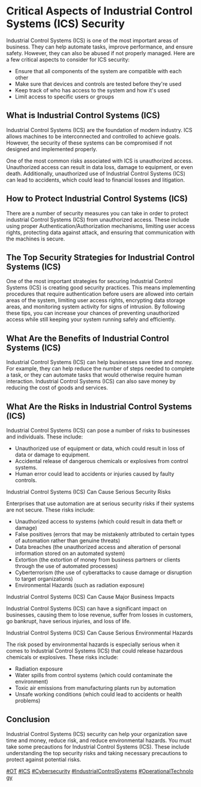 Critical Aspects of Industrial Control Systems (ICS) Security
=============================================================

Industrial Control Systems (ICS) is one of the most important areas of business. They can help automate tasks, improve performance, and ensure safety. However, they can also be abused if not properly managed. Here are a few critical aspects to consider for ICS security:

-   Ensure that all components of the system are compatible with each other
-   Make sure that devices and controls are tested before they're used
-   Keep track of who has access to the system and how it's used
-   Limit access to specific users or groups

What is Industrial Control Systems (ICS)
----------------------------------------

Industrial Control Systems (ICS) are the foundation of modern industry. ICS allows machines to be interconnected and controlled to achieve goals. However, the security of these systems can be compromised if not designed and implemented properly.

One of the most common risks associated with ICS is unauthorized access. Unauthorized access can result in data loss, damage to equipment, or even death. Additionally, unauthorized use of Industrial Control Systems (ICS) can lead to accidents, which could lead to financial losses and litigation.

How to Protect Industrial Control Systems (ICS)
-----------------------------------------------

There are a number of security measures you can take in order to protect industrial Control Systems (ICS) from unauthorized access. These include using proper Authentication/Authorization mechanisms, limiting user access rights, protecting data against attack, and ensuring that communication with the machines is secure.

The Top Security Strategies for Industrial Control Systems (ICS)
----------------------------------------------------------------

One of the most important strategies for securing Industrial Control Systems (ICS) is creating good security practices. This means implementing procedures that require authentication before users are allowed into certain areas of the system, limiting user access rights, encrypting data storage areas, and monitoring system activity for signs of intrusion. By following these tips, you can increase your chances of preventing unauthorized access while still keeping your system running safely and efficiently.

What Are the Benefits of Industrial Control Systems (ICS)
---------------------------------------------------------

Industrial Control Systems (ICS) can help businesses save time and money. For example, they can help reduce the number of steps needed to complete a task, or they can automate tasks that would otherwise require human interaction. Industrial Control Systems (ICS) can also save money by reducing the cost of goods and services.

What Are the Risks in Industrial Control Systems (ICS)
------------------------------------------------------

Industrial Control Systems (ICS) can pose a number of risks to businesses and individuals. These include:

-   Unauthorized use of equipment or data, which could result in loss of data or damage to equipment.
-   Accidental release of dangerous chemicals or explosives from control systems.
-   Human error could lead to accidents or injuries caused by faulty controls.

Industrial Control Systems (ICS) Can Cause Serious Security Risks

Enterprises that use automation are at serious security risks if their systems are not secure. These risks include:

-   Unauthorized access to systems (which could result in data theft or damage)
-   False positives (errors that may be mistakenly attributed to certain types of automation rather than genuine threats)
-   Data breaches (the unauthorized access and alteration of personal information stored on an automated system)
-   Extortion (the extortion of money from business partners or clients through the use of automated processes)
-   Cyberterrorism (the use of cyberattacks to cause damage or disruption to target organizations)
-   Environmental Hazards (such as radiation exposure)

Industrial Control Systems (ICS) Can Cause Major Business Impacts

Industrial Control Systems (ICS) can have a significant impact on businesses, causing them to lose revenue, suffer from losses in customers, go bankrupt, have serious injuries, and loss of life.

Industrial Control Systems (ICS) Can Cause Serious Environmental Hazards

The risk posed by environmental hazards is especially serious when it comes to Industrial Control Systems (ICS) that could release hazardous chemicals or explosives. These risks include:

-   Radiation exposure
-   Water spills from control systems (which could contaminate the environment)
-   Toxic air emissions from manufacturing plants run by automation
-   Unsafe working conditions (which could lead to accidents or health problems) 

Conclusion
----------

Industrial Control Systems (ICS) security can help your organization save time and money, reduce risk, and reduce environmental hazards. You must take some precautions for Industrial Control Systems (ICS). These include understanding the top security risks and taking necessary precautions to protect against potential risks.

[#OT](https://www.linkedin.com/feed/hashtag/ot) [#ICS](https://www.linkedin.com/feed/hashtag/ics) [#Cybersecurity](https://www.linkedin.com/feed/hashtag/cybersecurity) [#IndustrialControlSystems](https://www.linkedin.com/feed/hashtag/industrialcontrolsystems) [#OperationalTechnology](https://www.linkedin.com/feed/hashtag/operationaltechnology)